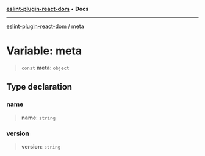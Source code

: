 [**eslint-plugin-react-dom**](../README.md) • **Docs**

***

[eslint-plugin-react-dom](../README.md) / meta

# Variable: meta

> `const` **meta**: `object`

## Type declaration

### name

> **name**: `string`

### version

> **version**: `string`
